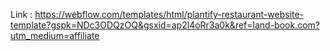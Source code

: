 Link : https://webflow.com/templates/html/plantify-restaurant-website-template?gspk=NDc3ODQzOQ&gsxid=ap2l4oRr3a0k&ref=land-book.com?utm_medium=affiliate